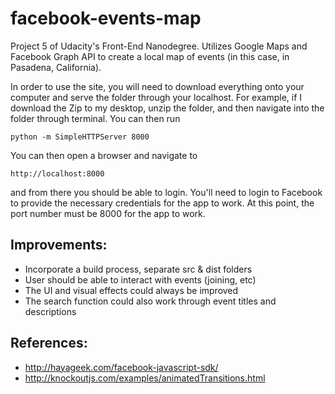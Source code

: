 # facebook-events-map
Project 5 of Udacity's Front-End Nanodegree. Utilizes Google Maps and Facebook Graph API to create a local map of events (in this case, in Pasadena, California).

In order to use the site, you will need to download everything onto your computer and serve the folder through your localhost. For example, if I download the Zip to my desktop, unzip the folder, and then navigate into the folder through terminal. You can then run

```
python -m SimpleHTTPServer 8000
```

You can then open a browser and navigate to

```
http://localhost:8000
```

and from there you should be able to login. You'll need to login to Facebook to provide the necessary credentials for the app to work. At this point, the port number must be 8000 for the app to work.


## Improvements:
* Incorporate a build process, separate src & dist folders
* User should be able to interact with events (joining, etc)
* The UI and visual effects could always be improved
* The search function could also work through event titles and descriptions

## References:
* http://hayageek.com/facebook-javascript-sdk/
* http://knockoutjs.com/examples/animatedTransitions.html
